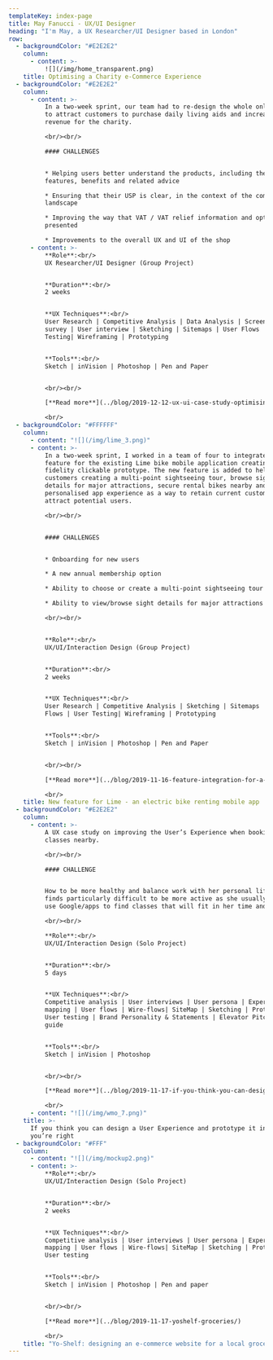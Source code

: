 ```yaml
---
templateKey: index-page
title: May Fanucci - UX/UI Designer
heading: "I'm May, a UX Researcher/UI Designer based in London"
row:
  - backgroundColor: "#E2E2E2"
    column:
      - content: >-
          ![](/img/home_transparent.png)
    title: Optimising a Charity e-Commerce Experience
  - backgroundColor: "#E2E2E2"
    column:
      - content: >-
          In a two-week sprint, our team had to re-design the whole online shop
          to attract customers to purchase daily living aids and increase the
          revenue for the charity.

          <br/><br/>

          #### CHALLENGES


          * Helping users better understand the products, including their
          features, benefits and related advice

          * Ensuring that their USP is clear, in the context of the competitive
          landscape

          * Improving the way that VAT / VAT relief information and options are
          presented 

          * Improvements to the overall UX and UI of the shop
      - content: >-
          **Role**:<br/>
          UX Researcher/UI Designer (Group Project)


          **Duration**:<br/>
          2 weeks


          **UX Techniques**:<br/>
          User Research | Competitive Analysis | Data Analysis | Screening
          survey | User interview | Sketching | Sitemaps | User Flows | User
          Testing| Wireframing | Prototyping


          **Tools**:<br/>
          Sketch | inVision | Photoshop | Pen and Paper


          <br/><br/>

          [**Read more**](../blog/2019-12-12-ux-ui-case-study-optimising-a-charity-e-commerce-experience/)

          <br/>
  - backgroundColor: "#FFFFFF"
    column:
      - content: "![](/img/lime_3.png)"
      - content: >-
          In a two-week sprint, I worked in a team of four to integrate a new
          feature for the existing Lime bike mobile application creating a high
          fidelity clickable prototype. The new feature is added to help
          customers creating a multi-point sightseeing tour, browse sight
          details for major attractions, secure rental bikes nearby and a more
          personalised app experience as a way to retain current customers and
          attract potential users.

          <br/><br/>


          #### CHALLENGES


          * Onboarding for new users 

          * A new annual membership option

          * Ability to choose or create a multi-point sightseeing tour

          * Ability to view/browse sight details for major attractions

          <br/><br/>


          **Role**:<br/>
          UX/UI/Interaction Design (Group Project)


          **Duration**:<br/>
          2 weeks


          **UX Techniques**:<br/>
          User Research | Competitive Analysis | Sketching | Sitemaps | User
          Flows | User Testing| Wireframing | Prototyping


          **Tools**:<br/>
          Sketch | inVision | Photoshop | Pen and Paper


          <br/><br/>

          [**Read more**](../blog/2019-11-16-feature-integration-for-a-conceptual-bike-sharing-mobile-application/)

          <br/>
    title: New feature for Lime - an electric bike renting mobile app
  - backgroundColor: "#E2E2E2"
    column:
      - content: >-
          A UX case study on improving the User’s Experience when booking gym
          classes nearby.

          <br/><br/>

          #### CHALLENGE


          How to be more healthy and balance work with her personal life but
          finds particularly difficult to be more active as she usually needs to
          use Google/apps to find classes that will fit in her time and budget.

          <br/><br/>

          **Role**:<br/>
          UX/UI/Interaction Design (Solo Project)


          **Duration**:<br/>
          5 days


          **UX Techniques**:<br/>
          Competitive analysis | User interviews | User persona | Experience
          mapping | User flows | Wire-flows| SiteMap | Sketching | Prototyping |
          User testing | Brand Personality & Statements | Elevator Pitch | Style
          guide


          **Tools**:<br/>
          Sketch | inVision | Photoshop


          <br/><br/>

          [**Read more**](../blog/2019-11-17-if-you-think-you-can-design-a-user-experience-and-prototype-it-in-5-days-you’re-right/)

          <br/>
      - content: "![](/img/wmo_7.png)"
    title: >-
      If you think you can design a User Experience and prototype it in 5 days,
      you’re right
  - backgroundColor: "#FFF"
    column:
      - content: "![](/img/mockup2.png)"
      - content: >-
          **Role**:<br/>
          UX/UI/Interaction Design (Solo Project)


          **Duration**:<br/>
          2 weeks


          **UX Techniques**:<br/>
          Competitive analysis | User interviews | User persona | Experience
          mapping | User flows | Wire-flows| SiteMap | Sketching | Prototyping |
          User testing


          **Tools**:<br/>
          Sketch | inVision | Photoshop | Pen and paper


          <br/><br/>

          [**Read more**](../blog/2019-11-17-yoshelf-groceries/)

          <br/>
    title: "Yo-Shelf: designing an e-commerce website for a local groceries shop"
---
```

